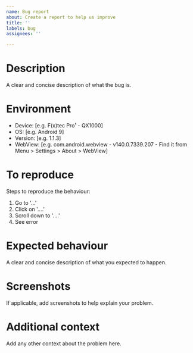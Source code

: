 ```yaml
---
name: Bug report
about: Create a report to help us improve
title: ''
labels: bug
assignees: ''

---
```


# Description
A clear and concise description of what the bug is.

# Environment
 - Device: [e.g. F(x)tec Pro¹ - QX1000]
 - OS: [e.g. Android 9]
 - Version: [e.g. 1.1.3]
 - WebView: [e.g. com.android.webview - v140.0.7339.207 - Find it from Menu > Settings > About > WebView]

# To reproduce
Steps to reproduce the behaviour:
1. Go to '...'
2. Click on '....'
3. Scroll down to '....'
4. See error

# Expected behaviour
A clear and concise description of what you expected to happen.

# Screenshots
If applicable, add screenshots to help explain your problem.

# Additional context
Add any other context about the problem here.
